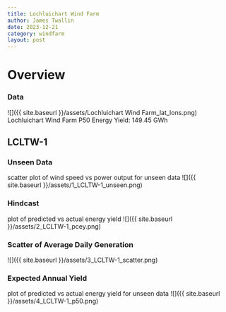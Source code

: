 ```yaml
---
title: Lochluichart Wind Farm
author: James Twallin
date: 2023-12-21
category: windfarm
layout: post
---
```

# Overview

### Data

![]({{ site.baseurl }}/assets/Lochluichart Wind Farm_lat_lons.png)
Lochluichart Wind Farm P50 Energy Yield: 149.45 GWh

LCLTW-1
-------------
### Unseen Data 
scatter plot of wind speed vs power output for unseen data
![]({{ site.baseurl }}/assets/1_LCLTW-1_unseen.png)
### Hindcast 
plot of predicted vs actual energy yield
![]({{ site.baseurl }}/assets/2_LCLTW-1_pcey.png)
### Scatter of Average Daily Generation 

![]({{ site.baseurl }}/assets/3_LCLTW-1_scatter.png)
### Expected Annual Yield 
plot of predicted vs actual energy yield for unseen data
![]({{ site.baseurl }}/assets/4_LCLTW-1_p50.png)

